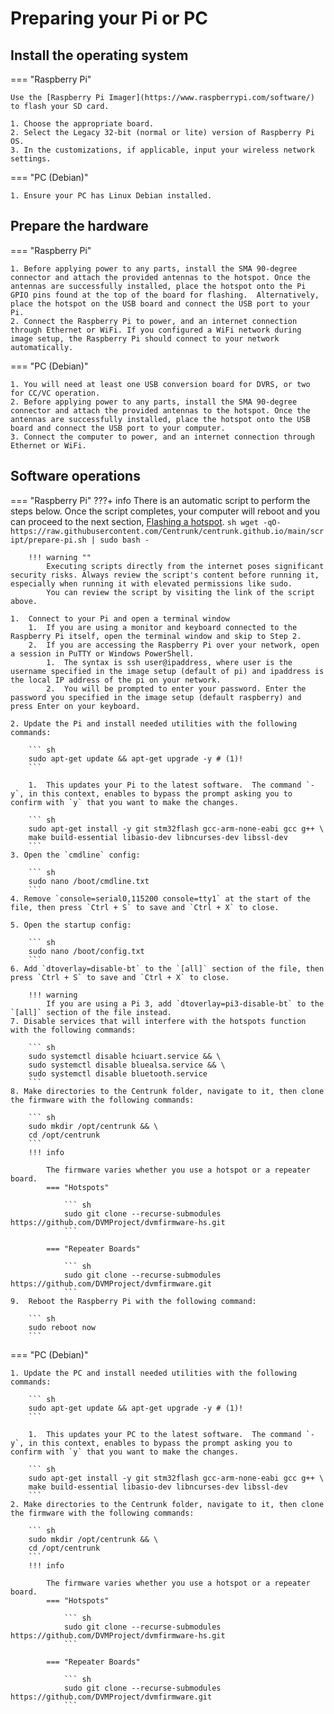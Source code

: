 # Preparing your Pi or PC

## Install the operating system

=== "Raspberry Pi"

    Use the [Raspberry Pi Imager](https://www.raspberrypi.com/software/) to flash your SD card.

    1. Choose the appropriate board.
    2. Select the Legacy 32-bit (normal or lite) version of Raspberry Pi OS.
    3. In the customizations, if applicable, input your wireless network settings.

=== "PC (Debian)"

    1. Ensure your PC has Linux Debian installed.

## Prepare the hardware

=== "Raspberry Pi"

    1. Before applying power to any parts, install the SMA 90-degree connector and attach the provided antennas to the hotspot. Once the antennas are successfully installed, place the hotspot onto the Pi GPIO pins found at the top of the board for flashing.  Alternatively, place the hotspot on the USB board and connect the USB port to your Pi.
    2. Connect the Raspberry Pi to power, and an internet connection through Ethernet or WiFi. If you configured a WiFi network during image setup, the Raspberry Pi should connect to your network automatically.

=== "PC (Debian)"

    1. You will need at least one USB conversion board for DVRS, or two for CC/VC operation.
    2. Before applying power to any parts, install the SMA 90-degree connector and attach the provided antennas to the hotspot. Once the antennas are successfully installed, place the hotspot onto the USB board and connect the USB port to your computer.
    3. Connect the computer to power, and an internet connection through Ethernet or WiFi.

## Software operations

=== "Raspberry Pi"
    ???+ info
        There is an automatic script to perform the steps below.  Once the script completes, your computer will reboot and you can proceed to the next section, [Flashing a hotspot](flashing-hotspot.md).
        ``` sh
        wget -qO- https://raw.githubusercontent.com/Centrunk/centrunk.github.io/main/script/prepare-pi.sh | sudo bash -
        ```

        !!! warning ""
            Executing scripts directly from the internet poses significant security risks. Always review the script's content before running it, especially when running it with elevated permissions like sudo.
            You can review the script by visiting the link of the script above.

    1.	Connect to your Pi and open a terminal window
        1.	If you are using a monitor and keyboard connected to the Raspberry Pi itself, open the terminal window and skip to Step 2.
        2.	If you are accessing the Raspberry Pi over your network, open a session in PuTTY or Windows PowerShell.
            1.	The syntax is ssh user@ipaddress, where user is the username specified in the image setup (default of pi) and ipaddress is the local IP address of the pi on your network.
            2.	You will be prompted to enter your password. Enter the password you specified in the image setup (default raspberry) and press Enter on your keyboard.

    2. Update the Pi and install needed utilities with the following commands:

        ``` sh
        sudo apt-get update && apt-get upgrade -y # (1)!
        ```

        1.  This updates your Pi to the latest software.  The command `-y`, in this context, enables to bypass the prompt asking you to confirm with `y` that you want to make the changes.

        ``` sh
        sudo apt-get install -y git stm32flash gcc-arm-none-eabi gcc g++ \
        make build-essential libasio-dev libncurses-dev libssl-dev
        ```
    3. Open the `cmdline` config:

        ``` sh
        sudo nano /boot/cmdline.txt
        ```
    4. Remove `console=serial0,115200 console=tty1` at the start of the file, then press `Ctrl + S` to save and `Ctrl + X` to close.

    5. Open the startup config:

        ``` sh
        sudo nano /boot/config.txt
        ```
    6. Add `dtoverlay=disable-bt` to the `[all]` section of the file, then press `Ctrl + S` to save and `Ctrl + X` to close.

        !!! warning
            If you are using a Pi 3, add `dtoverlay=pi3-disable-bt` to the `[all]` section of the file instead.
    7. Disable services that will interfere with the hotspots function with the following commands:

        ``` sh
        sudo systemctl disable hciuart.service && \
        sudo systemctl disable bluealsa.service && \
        sudo systemctl disable bluetooth.service
        ```
    8. Make directories to the Centrunk folder, navigate to it, then clone the firmware with the following commands:

        ``` sh
        sudo mkdir /opt/centrunk && \
        cd /opt/centrunk
        ```
        !!! info

            The firmware varies whether you use a hotspot or a repeater board.
            === "Hotspots"

                ``` sh
                sudo git clone --recurse-submodules https://github.com/DVMProject/dvmfirmware-hs.git
                ```

            === "Repeater Boards"

                ``` sh
                sudo git clone --recurse-submodules https://github.com/DVMProject/dvmfirmware.git
                ```
    9.	Reboot the Raspberry Pi with the following command:

        ``` sh
        sudo reboot now
        ```

=== "PC (Debian)"

    1. Update the PC and install needed utilities with the following commands:

        ``` sh
        sudo apt-get update && apt-get upgrade -y # (1)!
        ```

        1.  This updates your PC to the latest software.  The command `-y`, in this context, enables to bypass the prompt asking you to confirm with `y` that you want to make the changes.

        ``` sh
        sudo apt-get install -y git stm32flash gcc-arm-none-eabi gcc g++ \
        make build-essential libasio-dev libncurses-dev libssl-dev
        ```
    2. Make directories to the Centrunk folder, navigate to it, then clone the firmware with the following commands:

        ``` sh
        sudo mkdir /opt/centrunk && \
        cd /opt/centrunk
        ```
        !!! info

            The firmware varies whether you use a hotspot or a repeater board.
            === "Hotspots"

                ``` sh
                sudo git clone --recurse-submodules https://github.com/DVMProject/dvmfirmware-hs.git
                ```

            === "Repeater Boards"

                ``` sh
                sudo git clone --recurse-submodules https://github.com/DVMProject/dvmfirmware.git
                ```
